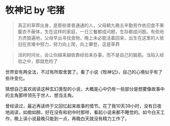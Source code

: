 # 牧神记 by 宅猪

> 真正的草莽出身，是那些普普通通的人，父母朝九晚五辛勤劳作依旧食不果腹衣不蔽体，生在这样的家庭，一日三餐都成问题，生存都成问题。有些地方虎狼遍地，父母早出寻找食物，晚上未必能活着回来，出生在这里的人依旧在苦难中努力，努力向上爬，向上攀登，这是草莽

> 活的时间长，会让你越来越依靠经验来办事，而不是自己的脑筋。当陷入经验之中，那就危险了

世界安有两全法，不过有所取舍罢了。看了小说《牧神记》，自己的心境似乎有了些许变化。

猜想自己喜欢阅读这种玄幻类型的小说，大概是心中仍有一些部分是想要像故事中的主角那样领先于世人、想当主角。

曾经读过，最近再读终于又回忆起来故事的情节。花了我10天39小时，没有日夜地阅读，如痴如醉。好在没有和初中时那样，看起小说来都不睡觉的。如今白天工作，晚上读小说最晚只能到一点，再晚白天就没有精力工作了。
